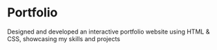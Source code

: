 # Portfolio
Designed and developed an interactive portfolio website using HTML &amp; CSS, showcasing my skills and projects
